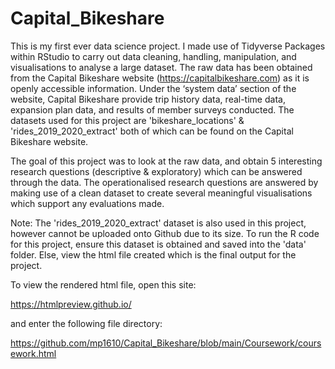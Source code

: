 # Capital_Bikeshare

This is my first ever data science project.
I made use of Tidyverse Packages within RStudio to carry out data cleaning, handling, manipulation, and visualisations to analyse a large dataset.
The raw data has been obtained from the Capital Bikeshare website (https://capitalbikeshare.com) as it is openly accessible information. Under the ‘system data’ section of the website, Capital Bikeshare provide trip history data, real-time data, expansion plan data, and results of member surveys conducted.
The datasets used for this project are 'bikeshare_locations' & 'rides_2019_2020_extract' both of which can be found on the Capital Bikeshare website.

The goal of this project was to look at the raw data, and obtain 5 interesting research questions (descriptive & exploratory) which can be answered through the data.
The operationalised research questions are answered by making use of a clean dataset to create several meaningful visualisations which support any evaluations made.

Note: The 'rides_2019_2020_extract' dataset is also used in this project, however cannot be uploaded onto Github due to its size. To run the R code for this project, ensure this dataset is obtained and saved into the 'data' folder. Else, view the html file created which is the final output for the project.

To view the rendered html file, open this site: 

https://htmlpreview.github.io/

and enter the following file directory:

https://github.com/mp1610/Capital_Bikeshare/blob/main/Coursework/coursework.html
